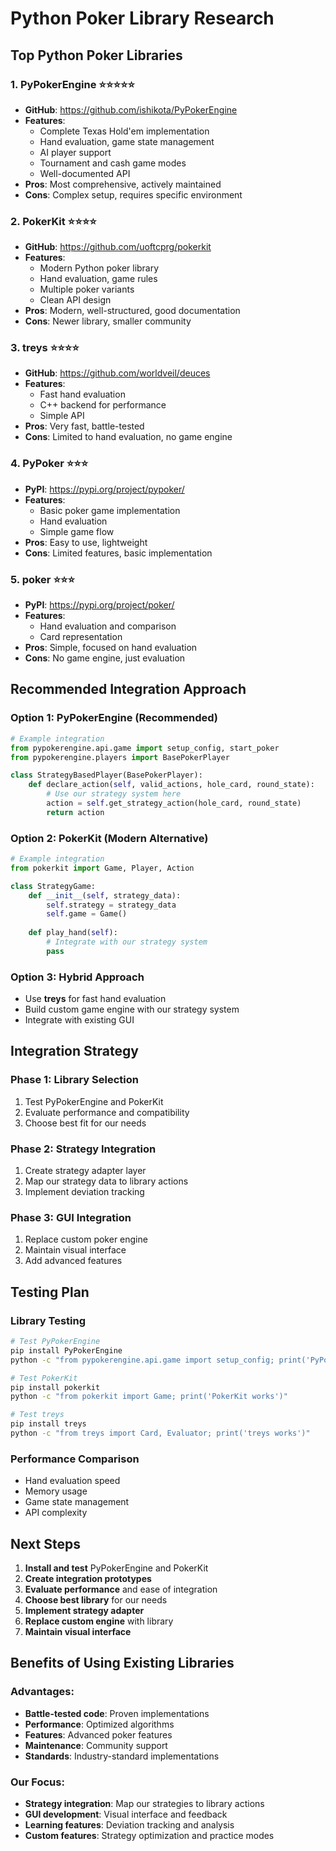 # Python Poker Library Research

## Top Python Poker Libraries

### 1. **PyPokerEngine** ⭐⭐⭐⭐⭐
- **GitHub**: https://github.com/ishikota/PyPokerEngine
- **Features**: 
  - Complete Texas Hold'em implementation
  - Hand evaluation, game state management
  - AI player support
  - Tournament and cash game modes
  - Well-documented API
- **Pros**: Most comprehensive, actively maintained
- **Cons**: Complex setup, requires specific environment

### 2. **PokerKit** ⭐⭐⭐⭐
- **GitHub**: https://github.com/uoftcprg/pokerkit
- **Features**:
  - Modern Python poker library
  - Hand evaluation, game rules
  - Multiple poker variants
  - Clean API design
- **Pros**: Modern, well-structured, good documentation
- **Cons**: Newer library, smaller community

### 3. **treys** ⭐⭐⭐⭐
- **GitHub**: https://github.com/worldveil/deuces
- **Features**:
  - Fast hand evaluation
  - C++ backend for performance
  - Simple API
- **Pros**: Very fast, battle-tested
- **Cons**: Limited to hand evaluation, no game engine

### 4. **PyPoker** ⭐⭐⭐
- **PyPI**: https://pypi.org/project/pypoker/
- **Features**:
  - Basic poker game implementation
  - Hand evaluation
  - Simple game flow
- **Pros**: Easy to use, lightweight
- **Cons**: Limited features, basic implementation

### 5. **poker** ⭐⭐⭐
- **PyPI**: https://pypi.org/project/poker/
- **Features**:
  - Hand evaluation and comparison
  - Card representation
- **Pros**: Simple, focused on hand evaluation
- **Cons**: No game engine, just evaluation

## Recommended Integration Approach

### **Option 1: PyPokerEngine (Recommended)**
```python
# Example integration
from pypokerengine.api.game import setup_config, start_poker
from pypokerengine.players import BasePokerPlayer

class StrategyBasedPlayer(BasePokerPlayer):
    def declare_action(self, valid_actions, hole_card, round_state):
        # Use our strategy system here
        action = self.get_strategy_action(hole_card, round_state)
        return action
```

### **Option 2: PokerKit (Modern Alternative)**
```python
# Example integration
from pokerkit import Game, Player, Action

class StrategyGame:
    def __init__(self, strategy_data):
        self.strategy = strategy_data
        self.game = Game()
    
    def play_hand(self):
        # Integrate with our strategy system
        pass
```

### **Option 3: Hybrid Approach**
- Use **treys** for fast hand evaluation
- Build custom game engine with our strategy system
- Integrate with existing GUI

## Integration Strategy

### **Phase 1: Library Selection**
1. Test PyPokerEngine and PokerKit
2. Evaluate performance and compatibility
3. Choose best fit for our needs

### **Phase 2: Strategy Integration**
1. Create strategy adapter layer
2. Map our strategy data to library actions
3. Implement deviation tracking

### **Phase 3: GUI Integration**
1. Replace custom poker engine
2. Maintain visual interface
3. Add advanced features

## Testing Plan

### **Library Testing**
```bash
# Test PyPokerEngine
pip install PyPokerEngine
python -c "from pypokerengine.api.game import setup_config; print('PyPokerEngine works')"

# Test PokerKit
pip install pokerkit
python -c "from pokerkit import Game; print('PokerKit works')"

# Test treys
pip install treys
python -c "from treys import Card, Evaluator; print('treys works')"
```

### **Performance Comparison**
- Hand evaluation speed
- Memory usage
- Game state management
- API complexity

## Next Steps

1. **Install and test** PyPokerEngine and PokerKit
2. **Create integration prototypes**
3. **Evaluate performance** and ease of integration
4. **Choose best library** for our needs
5. **Implement strategy adapter**
6. **Replace custom engine** with library
7. **Maintain visual interface**

## Benefits of Using Existing Libraries

### **Advantages:**
- **Battle-tested code**: Proven implementations
- **Performance**: Optimized algorithms
- **Features**: Advanced poker features
- **Maintenance**: Community support
- **Standards**: Industry-standard implementations

### **Our Focus:**
- **Strategy integration**: Map our strategies to library actions
- **GUI development**: Visual interface and feedback
- **Learning features**: Deviation tracking and analysis
- **Custom features**: Strategy optimization and practice modes 